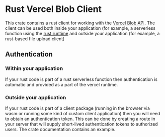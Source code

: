 # Rust Vercel Blob Client

This crate contains a rust client for working with the [Vercel Blob API].
The client can be used both inside your application (for example, a serverless
function using the [rust runtime] and outside your application (for example,
a rust-based file upload client)

[Vercel Blob API]: https://vercel.com/docs/storage/vercel-blob
[rust runtime]: https://github.com/vercel-community/rust

## Authentication

### Within your application

If your rust code is part of a rust serverless function then authentication is automatic
and provided as a part of the vercel runtime.

### Outside your application

If your rust code is part of a client package (running in the browser via wasm or running
some kind of custom client application) then you will need to obtain an authentication
token. This can be done by creating a route in your server that will supply short-lived
authentication tokens to authorized users.  The crate documentation contains an example.
